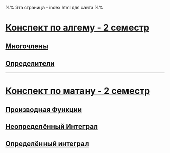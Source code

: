 %% Эта страница - index.html для сайта %%

# [Конспект по алгему - 2 семестр](!Algem.md)
## [Многочлены](algem/Многочлены.md)
## [Определители](algem/Определители.md)
---
# [Конспект по матану - 2 семестр](!Matan.md)
## [Производная Функции](matan/Производная%20Функции.md)
## [Неопределённый Интеграл](matan/Неопределённый%20Интеграл.md)
## [Определённый интеграл](matan/Определённый%20интеграл.md)

